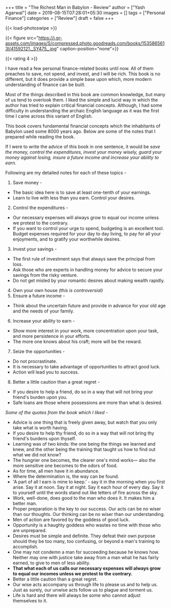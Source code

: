+++
title = "The Richest Man in Babylon - Review"
author = ["Yash Agarwal"]
date = 2019-08-15T07:28:01+05:30
images = []
tags = ["Personal Finance"]
categories = ["Review"]
draft = false
+++

{{< load-photoswipe >}}

{{< figure src="https://i.gr-assets.com/images/S/compressed.photo.goodreads.com/books/1535865613l/41592121._SY475_.jpg" caption-position="none">}}

{{< rating 4 >}}

I have read a few personal finance-related books until now. All of them preaches to save, not spend, and invest, and I will be rich. This book is no different, but it does provide a simple base upon which, more modern understanding of finance can be built.

Most of the things described in this book are common knowledge, but many of us tend to overlook them. I liked the simple and lucid way in which the author has tried to explain critical financial concepts. Although, I had some difficulty in understanding the archaic English language as it was the first time I came across this variant of English.

This book covers fundamental financial concepts which the inhabitants of Babylon used some 8000 years ago. Below are some of the notes that I prepared while reading the book.

If I were to write the advice of this book in one sentence, it would be *save the money, control the expenditures, invest your money wisely, guard your money against losing, insure a future income and increase your ability to earn.*

Following are my detailed notes for each of these topics -

1. Save money -
 - The basic idea here is to save at least one-tenth of your earnings.
 - Learn to live with less than you earn. Control your desires.
2. Control the expenditures -
 - Our necessary expenses will always grow to equal our income unless we protest to the contrary.
 - If you want to control your urge to spend, budgeting is an excellent tool. Budget expenses required for your day to day living, to pay for all your enjoyments, and to gratify your worthwhile desires.
3. Invest your savings -
 - The first rule of investment says that always save the principal from loss.
 - Ask those who are experts in handling money for advice to secure your savings from the risky venture.
 - Do not get misled by your romantic desires about making wealth rapidly.
4. Own your own house *(this is controversial)*
5. Ensure a future income -
 - Think about the uncertain future and provide in advance for your old age and the needs of your family.
6. Increase your ability to earn -
 - Show more interest in your work, more concentration upon your task, and more persistence in your efforts.
 - The more one knows about his craft; more will be the reward.
7. Seize the opportunities -
 - Do not procrastinate.
 - It is necessary to take advantage of opportunities to attract good luck.
 - Action will lead you to success.
8. Better a little caution than a great regret -
 - If you desire to help a friend, do so in a way that will not bring your friend's burden upon you.
 - Safe loans are those where possessions are more than what is desired.


*Some of the quotes from the book which I liked -*

- Advice is one thing that is freely given away, but watch that you only take what is worth having.
- If you desire to help thy friend, do so in a way that will not bring thy friend's burdens upon thyself.
- Learning was of two kinds: the one being the things we learned and knew, and the other being the training that taught us how to find out what we did not know?
- The hungrier one becomes, the clearer one's mind works— also the more sensitive one becomes to the odors of food.
- As for time, all men have it in abundance.
- Where the determination is, the way can be found.
- 'A part of all I earn is mine to keep.' - say it in the morning when you first arise. Say it at noon. Say it at night. Say it each hour of every day. Say it to yourself until the words stand out like letters of fire across the sky.
- Work, well-done, does good to the man who does it. It makes him a better man.
- Proper preparation is the key to our success. Our acts can be no wiser than our thoughts. Our thinking can be no wiser than our understanding.
- Men of action are favored by the goddess of good luck.
- Opportunity is a haughty goddess who wastes no time with those who are unprepared.
- Desires must be simple and definite. They defeat their own purpose should they be too many, too confusing, or beyond a man's training to accomplish.
- One may not condemn a man for succeeding because he knows how. Neither may one with justice take away from a man what he has fairly earned, to give to men of less ability.
- **That what each of us calls our necessary expenses will always grow to equal our incomes unless we protest to the contrary.**
- Better a little caution than a great regret.
- Our wise acts accompany us through life to please us and to help us. Just as surely, our unwise acts follow us to plague and torment us.
- Life is hard and there will always be some who cannot adjust themselves to it.